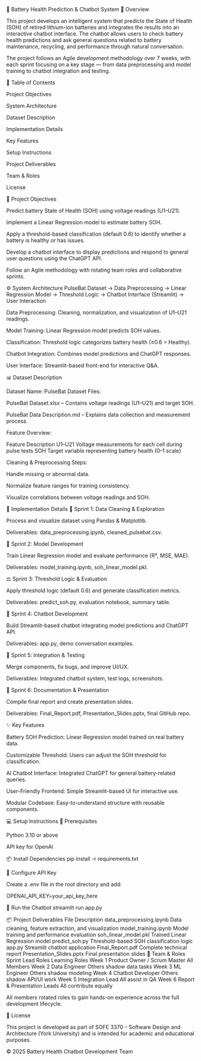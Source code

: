 🔋 Battery Health Prediction & Chatbot System
🧠 Overview

This project develops an intelligent system that predicts the State of Health (SOH) of retired lithium-ion batteries and integrates the results into an interactive chatbot interface.
The chatbot allows users to check battery health predictions and ask general questions related to battery maintenance, recycling, and performance through natural conversation.

The project follows an Agile development methodology over 7 weeks, with each sprint focusing on a key stage — from data preprocessing and model training to chatbot integration and testing.

📘 Table of Contents

Project Objectives

System Architecture

Dataset Description

Implementation Details

Key Features

Setup Instructions

Project Deliverables

Team & Roles

License

🎯 Project Objectives

Predict battery State of Health (SOH) using voltage readings (U1–U21).

Implement a Linear Regression model to estimate battery SOH.

Apply a threshold-based classification (default 0.6) to identify whether a battery is healthy or has issues.

Develop a chatbot interface to display predictions and respond to general user questions using the ChatGPT API.

Follow an Agile methodology with rotating team roles and collaborative sprints.

⚙️ System Architecture
PulseBat Dataset → Data Preprocessing → Linear Regression Model → Threshold Logic 
→ Chatbot Interface (Streamlit) → User Interaction


Data Preprocessing: Cleaning, normalization, and visualization of U1–U21 readings.

Model Training: Linear Regression model predicts SOH values.

Classification: Threshold logic categorizes battery health (≥0.6 = Healthy).

Chatbot Integration: Combines model predictions and ChatGPT responses.

User Interface: Streamlit-based front-end for interactive Q&A.

📊 Dataset Description

Dataset Name: PulseBat Dataset
Files:

PulseBat Dataset.xlsx – Contains voltage readings (U1–U21) and target SOH.

PulseBat Data Description.md – Explains data collection and measurement process.

Feature Overview:

Feature	Description
U1–U21	Voltage measurements for each cell during pulse tests
SOH	Target variable representing battery health (0–1 scale)

Cleaning & Preprocessing Steps:

Handle missing or abnormal data.

Normalize feature ranges for training consistency.

Visualize correlations between voltage readings and SOH.

🧩 Implementation Details
🧹 Sprint 1: Data Cleaning & Exploration

Process and visualize dataset using Pandas & Matplotlib.

Deliverables: data_preprocessing.ipynb, cleaned_pulsebat.csv.

🤖 Sprint 2: Model Development

Train Linear Regression model and evaluate performance (R², MSE, MAE).

Deliverables: model_training.ipynb, soh_linear_model.pkl.

⚖️ Sprint 3: Threshold Logic & Evaluation

Apply threshold logic (default 0.6) and generate classification metrics.

Deliverables: predict_soh.py, evaluation notebook, summary table.

💬 Sprint 4: Chatbot Development

Build Streamlit-based chatbot integrating model predictions and ChatGPT API.

Deliverables: app.py, demo conversation examples.

🔗 Sprint 5: Integration & Testing

Merge components, fix bugs, and improve UI/UX.

Deliverables: Integrated chatbot system, test logs, screenshots.

🧾 Sprint 6: Documentation & Presentation

Compile final report and create presentation slides.

Deliverables: Final_Report.pdf, Presentation_Slides.pptx, final GitHub repo.

✨ Key Features

Battery SOH Prediction: Linear Regression model trained on real battery data.

Customizable Threshold: Users can adjust the SOH threshold for classification.

AI Chatbot Interface: Integrated ChatGPT for general battery-related queries.

User-Friendly Frontend: Simple Streamlit-based UI for interactive use.

Modular Codebase: Easy-to-understand structure with reusable components.

💻 Setup Instructions
🧩 Prerequisites

Python 3.10 or above

API key for OpenAI

📦 Install Dependencies
pip install -r requirements.txt

🔑 Configure API Key

Create a .env file in the root directory and add:

OPENAI_API_KEY=your_api_key_here

🚀 Run the Chatbot
streamlit run app.py

📦 Project Deliverables
File	Description
data_preprocessing.ipynb	Data cleaning, feature extraction, and visualization
model_training.ipynb	Model training and performance evaluation
soh_linear_model.pkl	Trained Linear Regression model
predict_soh.py	Threshold-based SOH classification logic
app.py	Streamlit chatbot application
Final_Report.pdf	Complete technical report
Presentation_Slides.pptx	Final presentation slides
👥 Team & Roles
Sprint	Lead Roles	Learning Roles
Week 1	Product Owner / Scrum Master	All Members
Week 2	Data Engineer	Others shadow data tasks
Week 3	ML Engineer	Others shadow modeling
Week 4	Chatbot Developer	Others shadow API/UI work
Week 5	Integration Lead	All assist in QA
Week 6	Report & Presentation Leads	All contribute equally

All members rotated roles to gain hands-on experience across the full development lifecycle.

🪪 License

This project is developed as part of SOFE 3370 – Software Design and Architecture (York University) and is intended for academic and educational purposes.

© 2025 Battery Health Chatbot Development Team
